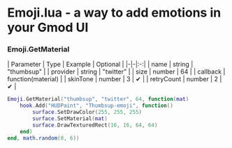 # Emoji.lua - a way to add emotions in your Gmod UI

### Emoji.GetMaterial
| Parameter | Type | Example | Optional |
|-|-|:-:|
| name | string | "thumbsup" |
| provider | string | "twitter" |
| size | number | 64 |
| callback | function(material) |
| skinTone | number | 3 | ✔ |
| retryCount | number | 2 | ✔ |
```lua
Emoji.GetMaterial("thumbsup", "twitter", 64, function(mat)
    hook.Add("HUDPaint", "Thumbsup-emoji", function()
        surface.SetDrawColor(255, 255, 255)
        surface.SetMaterial(mat)
        surface.DrawTexturedRect(16, 16, 64, 64)
    end)
end, math.random(0, 6))
```
